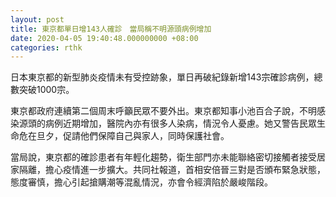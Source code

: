 ```yaml
---
layout: post
title: 東京都單日增143人確診　當局稱不明源頭病例增加
date: 2020-04-05 19:40:48.000000000 +08:00
categories: rthk
---
```


日本東京都的新型肺炎疫情未有受控跡象，單日再破紀錄新增143宗確診病例，總數突破1000宗。

東京都政府連續第二個周末呼籲民眾不要外出。東京都知事小池百合子說，不明感染源頭的病例近期增加，醫院內亦有很多人染病，情況令人憂慮。她又警告民眾生命危在旦夕，促請他們保障自己與家人，同時保護社會。

當局說，東京都的確診患者有年輕化趨勢，衛生部門亦未能聯絡密切接觸者接受居家隔離，擔心疫情進一步擴大。共同社報道，首相安倍晉三對是否頒布緊急狀態，態度審慎，擔心引起搶購潮等混亂情況，亦會令經濟陷於嚴峻階段。
